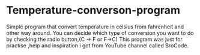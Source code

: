 # Temperature-converson-program
Simple program that convert temperature in celsius from fahrenheit and other way around.
You can decide which type of conversion you want to do by checking the radio button,(C -> F or F->C)
This program was just for practise ,help and inspiration i got from YouTube channel called BroCode.
